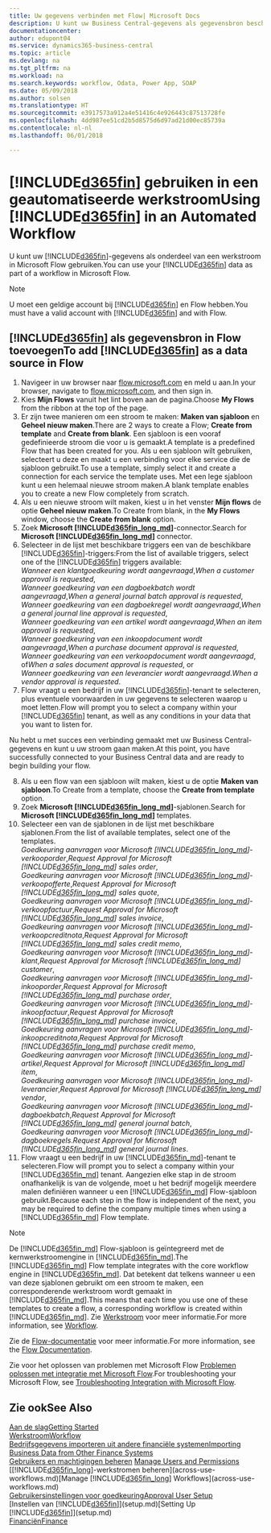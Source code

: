 ```yaml
---
title: Uw gegevens verbinden met Flow| Microsoft Docs
description: U kunt uw Business Central-gegevens als gegevensbron beschikbaar maken en een OData-URL van uw webservices opgeven om een geautomatiseerde werkstroom te maken.
documentationcenter: 
author: edupont04
ms.service: dynamics365-business-central
ms.topic: article
ms.devlang: na
ms.tgt_pltfrm: na
ms.workload: na
ms.search.keywords: workflow, Odata, Power App, SOAP
ms.date: 05/09/2018
ms.author: solsen
ms.translationtype: HT
ms.sourcegitcommit: e3917573a912a4e51416c4e926443c87513728fe
ms.openlocfilehash: 4dd987ee51cd2b5d8575d6d97ad21d00ec85739a
ms.contentlocale: nl-nl
ms.lasthandoff: 06/01/2018

---
```

# <a name="using-included365finincludesd365finmdmd-in-an-automated-workflow"></a><span data-ttu-id="6cee4-103">[!INCLUDE[d365fin](includes/d365fin_md.md)] gebruiken in een geautomatiseerde werkstroom</span><span class="sxs-lookup"><span data-stu-id="6cee4-103">Using [!INCLUDE[d365fin](includes/d365fin_md.md)] in an Automated Workflow</span></span>
<span data-ttu-id="6cee4-104">U kunt uw [!INCLUDE[d365fin](includes/d365fin_md.md)]-gegevens als onderdeel van een werkstroom in Microsoft Flow gebruiken.</span><span class="sxs-lookup"><span data-stu-id="6cee4-104">You can use your [!INCLUDE[d365fin](includes/d365fin_md.md)] data as part of a workflow in Microsoft Flow.</span></span>  

> [!NOTE]  
>   <span data-ttu-id="6cee4-105">U moet een geldige account bij [!INCLUDE[d365fin](includes/d365fin_md.md)] en Flow hebben.</span><span class="sxs-lookup"><span data-stu-id="6cee4-105">You must have a valid account with [!INCLUDE[d365fin](includes/d365fin_md.md)] and with Flow.</span></span>  

## <a name="to-add-included365finincludesd365finmdmd-as-a-data-source-in-flow"></a><span data-ttu-id="6cee4-106">[!INCLUDE[d365fin](includes/d365fin_md.md)] als gegevensbron in Flow toevoegen</span><span class="sxs-lookup"><span data-stu-id="6cee4-106">To add [!INCLUDE[d365fin](includes/d365fin_md.md)] as a data source in Flow</span></span>
1. <span data-ttu-id="6cee4-107">Navigeer in uw browser naar [flow.microsoft.com](https://flow.microsoft.com/en-us/) en meld u aan.</span><span class="sxs-lookup"><span data-stu-id="6cee4-107">In your browser, navigate to [flow.microsoft.com](https://flow.microsoft.com/en-us/), and then sign in.</span></span>
2. <span data-ttu-id="6cee4-108">Kies **Mijn Flows** vanuit het lint boven aan de pagina.</span><span class="sxs-lookup"><span data-stu-id="6cee4-108">Choose **My Flows** from the ribbon at the top of the page.</span></span>
3. <span data-ttu-id="6cee4-109">Er zijn twee manieren om een stroom te maken: **Maken van sjabloon** en **Geheel nieuw maken**.</span><span class="sxs-lookup"><span data-stu-id="6cee4-109">There are 2 ways to create a Flow; **Create from template** and **Create from blank**.</span></span> <span data-ttu-id="6cee4-110">Een sjabloon is een vooraf gedefinieerde stroom die voor u is gemaakt.</span><span class="sxs-lookup"><span data-stu-id="6cee4-110">A template is a predefined Flow that has been created for you.</span></span>  <span data-ttu-id="6cee4-111">Als u een sjabloon wilt gebruiken, selecteert u deze en maakt u een verbinding voor elke service die de sjabloon gebruikt.</span><span class="sxs-lookup"><span data-stu-id="6cee4-111">To use a template, simply select it and create a connection for each service the template uses.</span></span> <span data-ttu-id="6cee4-112">Met een lege sjabloon kunt u een helemaal nieuwe stroom maken.</span><span class="sxs-lookup"><span data-stu-id="6cee4-112">A blank template enables you to create a new Flow completely from scratch.</span></span>
4. <span data-ttu-id="6cee4-113">Als u een nieuwe stroom wilt maken, kiest u in het venster **Mijn flows** de optie **Geheel nieuw maken**.</span><span class="sxs-lookup"><span data-stu-id="6cee4-113">To Create from blank, in the **My Flows** window, choose the **Create from blank** option.</span></span>
5. <span data-ttu-id="6cee4-114">Zoek **Microsoft [!INCLUDE[d365fin_long_md](includes/d365fin_long_md.md)]**-connector.</span><span class="sxs-lookup"><span data-stu-id="6cee4-114">Search for **Microsoft [!INCLUDE[d365fin_long_md](includes/d365fin_long_md.md)]** connector.</span></span>
6. <span data-ttu-id="6cee4-115">Selecteer in de lijst met beschikbare triggers een van de beschikbare [!INCLUDE[d365fin](includes/d365fin_md.md)]-triggers:</span><span class="sxs-lookup"><span data-stu-id="6cee4-115">From the list of available triggers, select one of the [!INCLUDE[d365fin](includes/d365fin_md.md)] triggers available:</span></span>  
    <span data-ttu-id="6cee4-116">*Wanneer een klantgoedkeuring wordt aangevraagd*,</span><span class="sxs-lookup"><span data-stu-id="6cee4-116">*When a customer approval is requested*,</span></span>  
    <span data-ttu-id="6cee4-117">*Wanneer goedkeuring van een dagboekbatch wordt aangevraagd*,</span><span class="sxs-lookup"><span data-stu-id="6cee4-117">*When a general journal batch approval is requested*,</span></span>  
    <span data-ttu-id="6cee4-118">*Wanneer goedkeuring van een dagboekregel wordt aangevraagd*,</span><span class="sxs-lookup"><span data-stu-id="6cee4-118">*When a general journal line approval is requested*,</span></span>  
    <span data-ttu-id="6cee4-119">*Wanneer goedkeuring van een artikel wordt aangevraagd*,</span><span class="sxs-lookup"><span data-stu-id="6cee4-119">*When an item approval is requested*,</span></span>  
    <span data-ttu-id="6cee4-120">*Wanneer goedkeuring van een inkoopdocument wordt aangevraagd*,</span><span class="sxs-lookup"><span data-stu-id="6cee4-120">*When a purchase document approval is requested*,</span></span>  
    <span data-ttu-id="6cee4-121">*Wanneer goedkeuring van een verkoopdocument wordt aangevraagd*, of</span><span class="sxs-lookup"><span data-stu-id="6cee4-121">*When a sales document approval is requested*, or</span></span>  
    <span data-ttu-id="6cee4-122">*Wanneer goedkeuring van een leverancier wordt aangevraagd*.</span><span class="sxs-lookup"><span data-stu-id="6cee4-122">*When a vendor approval is requested*.</span></span>
7. <span data-ttu-id="6cee4-123">Flow vraagt u een bedrijf in uw [!INCLUDE[d365fin](includes/d365fin_md.md)]-tenant te selecteren, plus eventuele voorwaarden in uw gegevens te selecteren waarop u moet letten.</span><span class="sxs-lookup"><span data-stu-id="6cee4-123">Flow will prompt you to select a company within your [!INCLUDE[d365fin](includes/d365fin_md.md)] tenant, as well as any conditions in your data that you want to listen for.</span></span>

<span data-ttu-id="6cee4-124">Nu hebt u met succes een verbinding gemaakt met uw Business Central-gegevens en kunt u uw stroom gaan maken.</span><span class="sxs-lookup"><span data-stu-id="6cee4-124">At this point, you have successfully connected to your Business Central data and are ready to begin building your flow.</span></span>

8. <span data-ttu-id="6cee4-125">Als u een flow van een sjabloon wilt maken, kiest u de optie **Maken van sjabloon**.</span><span class="sxs-lookup"><span data-stu-id="6cee4-125">To Create from a template, choose the **Create from template** option.</span></span>
9. <span data-ttu-id="6cee4-126">Zoek **Microsoft [!INCLUDE[d365fin_long_md](includes/d365fin_long_md.md)]**-sjablonen.</span><span class="sxs-lookup"><span data-stu-id="6cee4-126">Search for **Microsoft [!INCLUDE[d365fin_long_md](includes/d365fin_long_md.md)]** templates.</span></span>
10. <span data-ttu-id="6cee4-127">Selecteer een van de sjablonen in de lijst met beschikbare sjablonen.</span><span class="sxs-lookup"><span data-stu-id="6cee4-127">From the list of available templates, select one of the templates.</span></span>  
    <span data-ttu-id="6cee4-128">*Goedkeuring aanvragen voor Microsoft [!INCLUDE[d365fin_long_md](includes/d365fin_long_md.md)]-verkooporder*,</span><span class="sxs-lookup"><span data-stu-id="6cee4-128">*Request Approval for Microsoft [!INCLUDE[d365fin_long_md](includes/d365fin_long_md.md)] sales order*,</span></span>  
    <span data-ttu-id="6cee4-129">*Goedkeuring aanvragen voor Microsoft [!INCLUDE[d365fin_long_md](includes/d365fin_long_md.md)]-verkoopofferte*,</span><span class="sxs-lookup"><span data-stu-id="6cee4-129">*Request Approval for Microsoft [!INCLUDE[d365fin_long_md](includes/d365fin_long_md.md)] sales quote*,</span></span>  
    <span data-ttu-id="6cee4-130">*Goedkeuring aanvragen voor Microsoft [!INCLUDE[d365fin_long_md](includes/d365fin_long_md.md)]-verkoopfactuur*,</span><span class="sxs-lookup"><span data-stu-id="6cee4-130">*Request Approval for Microsoft [!INCLUDE[d365fin_long_md](includes/d365fin_long_md.md)] sales invoice*,</span></span>  
    <span data-ttu-id="6cee4-131">*Goedkeuring aanvragen voor Microsoft [!INCLUDE[d365fin_long_md](includes/d365fin_long_md.md)]-verkoopcreditnota*,</span><span class="sxs-lookup"><span data-stu-id="6cee4-131">*Request Approval for Microsoft [!INCLUDE[d365fin_long_md](includes/d365fin_long_md.md)] sales credit memo*,</span></span>  
    <span data-ttu-id="6cee4-132">*Goedkeuring aanvragen voor Microsoft [!INCLUDE[d365fin_long_md](includes/d365fin_long_md.md)]-klant*,</span><span class="sxs-lookup"><span data-stu-id="6cee4-132">*Request Approval for Microsoft [!INCLUDE[d365fin_long_md](includes/d365fin_long_md.md)] customer*,</span></span>  
    <span data-ttu-id="6cee4-133">*Goedkeuring aanvragen voor Microsoft [!INCLUDE[d365fin_long_md](includes/d365fin_long_md.md)]-inkooporder*,</span><span class="sxs-lookup"><span data-stu-id="6cee4-133">*Request Approval for Microsoft [!INCLUDE[d365fin_long_md](includes/d365fin_long_md.md)] purchase order*,</span></span>  
    <span data-ttu-id="6cee4-134">*Goedkeuring aanvragen voor Microsoft [!INCLUDE[d365fin_long_md](includes/d365fin_long_md.md)]-inkoopfactuur*,</span><span class="sxs-lookup"><span data-stu-id="6cee4-134">*Request Approval for Microsoft [!INCLUDE[d365fin_long_md](includes/d365fin_long_md.md)] purchase invoice*,</span></span>  
    <span data-ttu-id="6cee4-135">*Goedkeuring aanvragen voor Microsoft [!INCLUDE[d365fin_long_md](includes/d365fin_long_md.md)]-inkoopcreditnota*,</span><span class="sxs-lookup"><span data-stu-id="6cee4-135">*Request Approval for Microsoft [!INCLUDE[d365fin_long_md](includes/d365fin_long_md.md)] purchase credit memo*,</span></span>  
    <span data-ttu-id="6cee4-136">*Goedkeuring aanvragen voor Microsoft [!INCLUDE[d365fin_long_md](includes/d365fin_long_md.md)]-artikel*,</span><span class="sxs-lookup"><span data-stu-id="6cee4-136">*Request Approval for Microsoft [!INCLUDE[d365fin_long_md](includes/d365fin_long_md.md)] item*,</span></span>  
    <span data-ttu-id="6cee4-137">*Goedkeuring aanvragen voor Microsoft [!INCLUDE[d365fin_long_md](includes/d365fin_long_md.md)]-leverancier*,</span><span class="sxs-lookup"><span data-stu-id="6cee4-137">*Request Approval for Microsoft [!INCLUDE[d365fin_long_md](includes/d365fin_long_md.md)] vendor*,</span></span>  
    <span data-ttu-id="6cee4-138">*Goedkeuring aanvragen voor Microsoft [!INCLUDE[d365fin_long_md](includes/d365fin_long_md.md)]-dagboekbatch*,</span><span class="sxs-lookup"><span data-stu-id="6cee4-138">*Request Approval for Microsoft [!INCLUDE[d365fin_long_md](includes/d365fin_long_md.md)] general journal batch*,</span></span>  
    <span data-ttu-id="6cee4-139">*Goedkeuring aanvragen voor Microsoft [!INCLUDE[d365fin_long_md](includes/d365fin_long_md.md)]-dagboekregels*.</span><span class="sxs-lookup"><span data-stu-id="6cee4-139">*Request Approval for Microsoft [!INCLUDE[d365fin_long_md](includes/d365fin_long_md.md)] general journal lines*.</span></span>  
11. <span data-ttu-id="6cee4-140">Flow vraagt u een bedrijf in uw [!INCLUDE[d365fin_md](includes/d365fin_md.md)]-tenant te selecteren.</span><span class="sxs-lookup"><span data-stu-id="6cee4-140">Flow will prompt you to select a company within your [!INCLUDE[d365fin_md](includes/d365fin_md.md)] tenant.</span></span> <span data-ttu-id="6cee4-141">Aangezien elke stap in de stroom onafhankelijk is van de volgende, moet u het bedrijf mogelijk meerdere malen definiëren wanneer u een [!INCLUDE[d365fin_md](includes/d365fin_md.md)] Flow-sjabloon gebruikt.</span><span class="sxs-lookup"><span data-stu-id="6cee4-141">Because each step in the flow is independent of the next, you may be required to define the company multiple times when using a [!INCLUDE[d365fin_md](includes/d365fin_md.md)] Flow template.</span></span>

> [!NOTE]  
> <span data-ttu-id="6cee4-142">De [!INCLUDE[d365fin_md](includes/d365fin_md.md)] Flow-sjabloon is geïntegreerd met de kernwerkstroomengine in [!INCLUDE[d365fin_md](includes/d365fin_md.md)].</span><span class="sxs-lookup"><span data-stu-id="6cee4-142">The [!INCLUDE[d365fin_md](includes/d365fin_md.md)] Flow template integrates with the core workflow engine in [!INCLUDE[d365fin_md](includes/d365fin_md.md)].</span></span> <span data-ttu-id="6cee4-143">Dat betekent dat telkens wanneer u een van deze sjablonen gebruikt om een stroom te maken, een corresponderende werkstroom wordt gemaakt in [!INCLUDE[d365fin_md](includes/d365fin_md.md)].</span><span class="sxs-lookup"><span data-stu-id="6cee4-143">This means that each time you use one of these templates to create a flow, a corresponding workflow is created within [!INCLUDE[d365fin_md](includes/d365fin_md.md)].</span></span> <span data-ttu-id="6cee4-144">Zie [Werkstroom](across-workflow.md) voor meer informatie.</span><span class="sxs-lookup"><span data-stu-id="6cee4-144">For more information, see [Workflow](across-workflow.md).</span></span>

<span data-ttu-id="6cee4-145">Zie de [Flow-documentatie](https://docs.microsoft.com/en-us/flow/getting-started) voor meer informatie.</span><span class="sxs-lookup"><span data-stu-id="6cee4-145">For more information, see the [Flow Documentation](https://docs.microsoft.com/en-us/flow/getting-started).</span></span>

<span data-ttu-id="6cee4-146">Zie voor het oplossen van problemen met Microsoft Flow [Problemen oplossen met integratie met Microsoft Flow](across-troubleshooting-how-use-financials-data-source-flow.md).</span><span class="sxs-lookup"><span data-stu-id="6cee4-146">For troubleshooting your Microsoft Flow, see [Troubleshooting Integration with Microsoft Flow](across-troubleshooting-how-use-financials-data-source-flow.md).</span></span>

## <a name="see-also"></a><span data-ttu-id="6cee4-147">Zie ook</span><span class="sxs-lookup"><span data-stu-id="6cee4-147">See Also</span></span>
[<span data-ttu-id="6cee4-148">Aan de slag</span><span class="sxs-lookup"><span data-stu-id="6cee4-148">Getting Started</span></span>](product-get-started.md)  
[<span data-ttu-id="6cee4-149">Werkstroom</span><span class="sxs-lookup"><span data-stu-id="6cee4-149">Workflow</span></span>](across-workflow.md)  
[<span data-ttu-id="6cee4-150">Bedrijfsgegevens importeren uit andere financiële systemen</span><span class="sxs-lookup"><span data-stu-id="6cee4-150">Importing Business Data from Other Finance Systems</span></span>](across-import-data-configuration-packages.md)  
<span data-ttu-id="6cee4-151">[Gebruikers en machtigingen beheren](ui-how-users-permissions.md) </span><span class="sxs-lookup"><span data-stu-id="6cee4-151">[Manage Users and Permissions](ui-how-users-permissions.md) </span></span>  
<span data-ttu-id="6cee4-152">[[!INCLUDE[d365fin_long](includes/d365fin_long_md.md)]-werkstromen beheren](across-use-workflows.md)</span><span class="sxs-lookup"><span data-stu-id="6cee4-152">[Manage [!INCLUDE[d365fin_long](includes/d365fin_long_md.md)] Workflows](across-use-workflows.md)</span></span>  
[<span data-ttu-id="6cee4-153">Gebruikersinstellingen voor goedkeuring</span><span class="sxs-lookup"><span data-stu-id="6cee4-153">Approval User Setup</span></span>](across-how-to-set-up-approval-users.md)  
<span data-ttu-id="6cee4-154">[Instellen van [!INCLUDE[d365fin](includes/d365fin_md.md)]](setup.md)</span><span class="sxs-lookup"><span data-stu-id="6cee4-154">[Setting Up [!INCLUDE[d365fin](includes/d365fin_md.md)]](setup.md)</span></span>  
[<span data-ttu-id="6cee4-155">Financiën</span><span class="sxs-lookup"><span data-stu-id="6cee4-155">Finance</span></span>](finance.md)  

